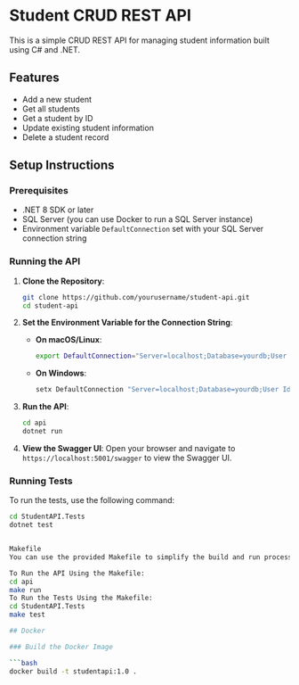 # Student CRUD REST API

This is a simple CRUD REST API for managing student information built using C# and .NET.

## Features

- Add a new student
- Get all students
- Get a student by ID
- Update existing student information
- Delete a student record

## Setup Instructions

### Prerequisites

- .NET 8 SDK or later
- SQL Server (you can use Docker to run a SQL Server instance)
- Environment variable `DefaultConnection` set with your SQL Server connection string

### Running the API

1. **Clone the Repository**:

    ```bash
    git clone https://github.com/yourusername/student-api.git
    cd student-api
    ```

2. **Set the Environment Variable for the Connection String**:

    - **On macOS/Linux**:

      ```bash
      export DefaultConnection="Server=localhost;Database=yourdb;User Id=youruserid;Password=yourpassword;TrustServerCertificate=True;"
      ```

    - **On Windows**:

      ```bash
      setx DefaultConnection "Server=localhost;Database=yourdb;User Id=youruserid;Password=yourpassword;TrustServerCertificate=True;"
      ```

3. **Run the API**:

    ```bash
    cd api
    dotnet run
    ```

4. **View the Swagger UI**:
   Open your browser and navigate to `https://localhost:5001/swagger` to view the Swagger UI.

### Running Tests

To run the tests, use the following command:

```bash
cd StudentAPI.Tests
dotnet test


Makefile
You can use the provided Makefile to simplify the build and run process. Below are the instructions for using the Makefile:

To Run the API Using the Makefile:
cd api
make run
To Run the Tests Using the Makefile:
cd StudentAPI.Tests
make test

## Docker

### Build the Docker Image

```bash
docker build -t studentapi:1.0 .

